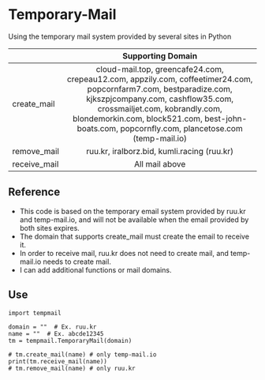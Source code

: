 # Temporary-Mail
Using the temporary mail system provided by several sites in Python

||Supporting Domain|
|:---|:---:|
|create_mail|cloud-mail.top, greencafe24.com, crepeau12.com, appzily.com, coffeetimer24.com, popcornfarm7.com, bestparadize.com, kjkszpjcompany.com, cashflow35.com, crossmailjet.com, kobrandly.com, blondemorkin.com, block521.com, best-john-boats.com, popcornfly.com, plancetose.com (temp-mail.io)|
|remove_mail|ruu.kr, iralborz.bid, kumli.racing (ruu.kr)|
|receive_mail|All mail above|


## Reference
- This code is based on the temporary email system provided by ruu.kr and temp-mail.io, and will not be available when the email provided by both sites expires.
- The domain that supports create_mail must create the email to receive it.
- In order to receive mail, ruu.kr does not need to create mail, and temp-mail.io needs to create mail.
- I can add additional functions or mail domains.


## Use
```
import tempmail

domain = ""  # Ex. ruu.kr
name = ""  # Ex. abcde12345
tm = tempmail.TemporaryMail(domain)

# tm.create_mail(name) # only temp-mail.io
print(tm.receive_mail(name))
# tm.remove_mail(name) # only ruu.kr
```

